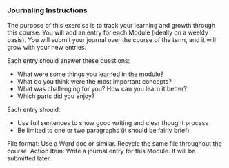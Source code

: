 ### Journaling Instructions

The purpose of this exercise is to track your learning and growth through this course.
You will add an entry for each Module (ideally on a weekly basis). 
You will submit your journal over the course of the term, and it will grow with your new entries.

Each entry should answer these questions:
- What were some things you learned in the module?
- What do you think were the most important concepts?
- What was challenging for you? How can you learn it better?
- Which parts did you enjoy?

Each entry should:
- Use full sentences to show good writing and clear thought process
- Be limited to one or two paragraphs (it should be fairly brief)

File format: Use a Word doc or similar. Recycle the same file throughout the course.
Action Item: Write a journal entry for this Module. It will be submitted later. 

